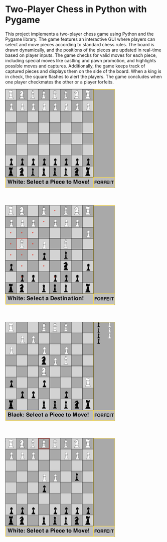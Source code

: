 # Two-Player Chess in Python with Pygame

This project implements a two-player chess game using Python and the Pygame library. The game features an interactive GUI where players can select and move pieces according to standard chess rules. The board is drawn dynamically, and the positions of the pieces are updated in real-time based on player inputs. The game checks for valid moves for each piece, including special moves like castling and pawn promotion, and highlights possible moves and captures. Additionally, the game keeps track of captured pieces and displays them on the side of the board. When a king is in check, the square flashes to alert the players. The game concludes when one player checkmates the other or a player forfeits.

<!-- <img src="images/Screenshot.png" alt="Screenshot of the Chess Game" height="300"/>
<img src="images/Screenshot2.png" alt="Screenshot of the Chess Game" height="300"/> -->

<div style="display: flex; flex-wrap: wrap; gap: 55px;">
    <img src="images/Screenshot1.png" alt="Screenshot 1" width="350"/>
    <img src="images/Screenshot2.png" alt="Screenshot 2" width="350"/>
    <img src="images/Screenshot3.png" alt="Screenshot 3" width="350"/>
    <img src="images/Screenshot4.png" alt="Screenshot 4" width="350"/>
</div>
